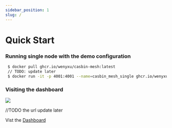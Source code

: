 ```yaml
---
sidebar_position: 1
slug: /
---
```


# Quick Start

### Running single node with the demo configuration

```bash
 $ docker pull ghcr.io/wenyxu/casbin-mesh:latest
 // TODO: update later
 $ docker run -it -p 4001:4001 --name=casbin_mesh_single ghcr.io/wenyxu/casbin-mesh:latest
```

### Visiting the dashboard

![](/img/preview.png)

//TODO the url update later

Vist the [Dashboard](https://dashboard.terminal.im)
